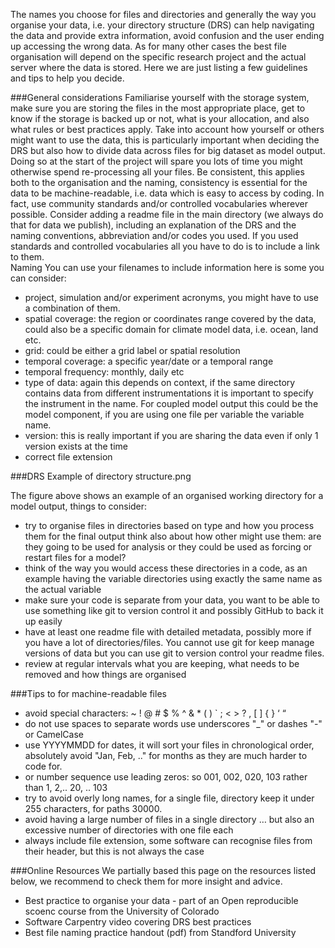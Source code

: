 The names you choose for files and directories and generally the way you organise your data, i.e. your directory structure (DRS) can help navigating the data and provide extra information, avoid confusion and the user ending up accessing the wrong data. As for many other cases the best file organisation will depend on the specific research project and the actual server where the data is stored. Here we are just listing a few guidelines and tips to help you decide.  

###General considerations
 Familiarise yourself with the storage system, make sure you are storing the files in the most appropriate place, get to know if the storage is backed up or not, what is your allocation, and also what rules or best practices apply.
Take into account how yourself or others might want to use the data, this is particularly important when deciding the DRS but also how to divide data across files for big dataset as model output. Doing so at the start of the project will spare you lots of time you might otherwise spend re-processing all your files.
Be consistent, this applies both to the organisation and the naming, consistency is essential for the data to be machine-readable, i.e. data which is easy to access by coding. In fact, use community standards and/or controlled vocabularies wherever possible.
Consider adding a readme file in the main directory (we always do that for data we publish), including an explanation of the DRS and the naming conventions, abbreviation and/or codes you used. If you used standards and controlled vocabularies all you have to do is to include a link to them.    
Naming
You can use your filenames to include information here is some you can consider:

* project, simulation and/or experiment acronyms, you might have to use a combination of them.
* spatial coverage: the region or coordinates range covered by the data, could also be a specific domain for climate model data, i.e. ocean, land etc.
* grid: could be either a grid label or spatial resolution
* temporal coverage: a specific year/date or a temporal range
* temporal frequency: monthly, daily etc
* type of data: again this depends on context, if the same directory contains data from different instrumentations it is important to specify the instrument in the name. For coupled model output this could be the model component, if you are using one file per variable the variable name.
* version: this is really important if you are sharing the data even if only 1 version exists at the time
* correct file extension

###DRS
Example of directory structure.png

The figure above shows an example of an organised working directory for a model output, things to consider:

* try to organise files in directories based on type and how you process them
for the final output think also about how other might use them: are they going to be used for analysis or they could be used as forcing or restart files for a model? 
* think of the way you would access these directories in a code, as an example having the variable directories using exactly the same name as the actual variable
* make sure your code is separate from your data, you want to be able to use something like git to version control it and possibly GitHub to back it up easily
* have at least one readme file with detailed metadata, possibly more if you have a lot of directories/files. You cannot use git for keep manage versions of data but you can use git to version control your readme files.
* review at regular intervals what you are keeping, what needs to be removed and how things are organised

###Tips to for machine-readable files
* avoid special characters: ~ ! @ # $ % ^ & * ( ) ` ; < > ? , [ ] { } ‘ “
* do not use spaces to separate words use underscores "_" or dashes "-" or CamelCase
* use YYYYMMDD for dates, it will sort your files in chronological order, absolutely avoid "Jan, Feb, .." for months as they are much harder to code for.
* or number sequence use leading zeros: so 001, 002, 020, 103  rather than 1, 2,.. 20, .. 103
* try to avoid overly long names, for a single file, directory keep it under 255 characters, for paths 30000.
* avoid having a large number of files in a single directory … but also an excessive number of directories with one file each
* always include file extension, some software can recognise files from their header, but this is not always the case

###Online Resources
We partially based this page on the resources listed below, we recommend to check them for more insight and advice.

* Best practice to organise your data - part of an Open reproducible scoenc course from the University of Colorado 
* Software Carpentry video covering DRS best practices
* Best file naming practice handout (pdf) from Standford University 
